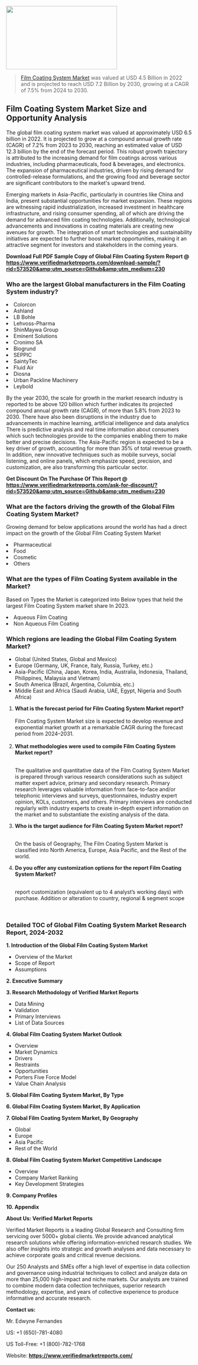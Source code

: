 <img src="https://ffe5etoiles.com/wp-content/uploads/2024/12/MST1-300x171.png" alt="" width="300" height="171" class="alignnone size-medium wp-image-20088" /><blockquote><p><p><a href="https://www.verifiedmarketreports.com/download-sample/?rid=573520&utm_source=Github&utm_medium=230" target="_blank">Film Coating System Market</a> was valued at USD 4.5 Billion in 2022 and is projected to reach USD 7.2 Billion by 2030, growing at a CAGR of 7.5% from 2024 to 2030.</p></blockquote><p><h2>Film Coating System Market Size and Opportunity Analysis</h2><p>The global film coating system market was valued at approximately USD 6.5 billion in 2022. It is projected to grow at a compound annual growth rate (CAGR) of 7.2% from 2023 to 2030, reaching an estimated value of USD 12.3 billion by the end of the forecast period. This robust growth trajectory is attributed to the increasing demand for film coatings across various industries, including pharmaceuticals, food & beverages, and electronics. The expansion of pharmaceutical industries, driven by rising demand for controlled-release formulations, and the growing food and beverage sector are significant contributors to the market's upward trend.</p><p>Emerging markets in Asia-Pacific, particularly in countries like China and India, present substantial opportunities for market expansion. These regions are witnessing rapid industrialization, increased investment in healthcare infrastructure, and rising consumer spending, all of which are driving the demand for advanced film coating technologies. Additionally, technological advancements and innovations in coating materials are creating new avenues for growth. The integration of smart technologies and sustainability initiatives are expected to further boost market opportunities, making it an attractive segment for investors and stakeholders in the coming years.</p></p><p class=""><strong>Download Full PDF Sample Copy of Global Film Coating System Report @ <a href="https://www.verifiedmarketreports.com/download-sample/?rid=573520&amp;utm_source=Github&amp;utm_medium=230" target="_blank">https://www.verifiedmarketreports.com/download-sample/?rid=573520&amp;utm_source=Github&amp;utm_medium=230</a></strong></p><h3 id="" class="">Who are the largest Global manufacturers in the Film Coating System industry?</h3><p><li>Colorcon</li><li> Ashland</li><li> LB Bohle</li><li> Lehvoss-Pharma</li><li> ShinMaywa Group</li><li> Eminent Solutions</li><li> Cronimo SA</li><li> Biogrund</li><li> SEPPIC</li><li> SaintyTec</li><li> Fluid Air</li><li> Diosna</li><li> Urban Packline Machinery</li><li> Leybold</li></p><div class=""><div class="" dir="" data-message-author-role="" data-message-id="" data-message-model-slug=""><div class=""><div class=""><div class=""><div class="" dir="" data-message-author-role="" data-message-id="" data-message-model-slug=""><div class=""><div class=""><p>By the year 2030, the scale for growth in the market research industry is reported to be above 120 billion which further indicates its projected compound annual growth rate (CAGR), of more than 5.8% from 2023 to 2030. There have also been disruptions in the industry due to advancements in machine learning, artificial intelligence and data analytics There is predictive analysis and real time information about consumers which such technologies provide to the companies enabling them to make better and precise decisions. The Asia-Pacific region is expected to be a key driver of growth, accounting for more than 35% of total revenue growth. In addition, new innovative techniques such as mobile surveys, social listening, and online panels, which emphasize speed, precision, and customization, are also transforming this particular sector.</p><p><strong>Get Discount On The Purchase Of This Report @&nbsp; <a href="https://www.verifiedmarketreports.com/ask-for-discount/?rid=573520&amp;utm_source=Github&amp;utm_medium=230" target="_blank">https://www.verifiedmarketreports.com/ask-for-discount/?rid=573520&amp;utm_source=Github&amp;utm_medium=230</a></strong></p></div></div></div></div></div></div></div></div><h3 id="" class="">What are the factors driving the growth of the Global Film Coating System Market?</h3><p id="" class="">Growing demand for below applications around the world has had a direct impact on the growth of the Global Film Coating System Market</p><p id="" class=""><li>Pharmaceutical</li><li> Food</li><li> Cosmetic</li><li> Others</li></p><h3 id="" class="">What are the types of Film Coating System available in the Market?</h3><p id="" class="">Based on Types the Market is categorized into Below types that held the largest Film Coating System market share In 2023.</p><p id="" class=""><li>Aqueous Film Coating</li><li> Non Aqueous Film Coating</li></p><h3 id="" class="">Which regions are leading the Global Film Coating System Market?</h3><ul><li>Global (United States, Global and Mexico)</li><li>Europe (Germany, UK, France, Italy, Russia, Turkey, etc.)</li><li>Asia-Pacific (China, Japan, Korea, India, Australia, Indonesia, Thailand, Philippines, Malaysia and Vietnam)</li><li>South America (Brazil, Argentina, Columbia, etc.)</li><li>Middle East and Africa (Saudi Arabia, UAE, Egypt, Nigeria and South Africa)</li></ul><p><ol><li><strong>What is the forecast period for Film Coating System Market report?<br /></strong><br /><span data-sheets-root="1" data-sheets-value="{&quot;1&quot;:2,&quot;2&quot;:&quot;XXXX size is expected to develop revenue and exponential market growth at a remarkable CAGR during the forecast period from 2024&ndash;2030.&quot;}" data-sheets-userformat="{&quot;2&quot;:12674,&quot;4&quot;:{&quot;1&quot;:2,&quot;2&quot;:16776960},&quot;10&quot;:2,&quot;11&quot;:0,&quot;15&quot;:&quot;Arial&quot;,&quot;16&quot;:12}">Film Coating System Market size is expected to develop revenue and exponential market growth at a remarkable CAGR during the forecast period from 2024&ndash;2031.</span><br /><br /></li><li><strong>What methodologies were used to compile Film Coating System Market report?<br /><br /></strong><p>The qualitative and quantitative data of the&nbsp;Film Coating System Market is prepared through various research considerations such as subject matter expert advice, primary and secondary research. Primary research leverages valuable information from face-to-face and/or telephonic interviews and surveys, questionnaires, industry expert opinion, KOLs, customers, and others. Primary interviews are conducted regularly with industry experts to create in-depth expert information on the market and to substantiate the existing analysis of the data.&nbsp;</p></li><li><strong>Who is the target audience for Film Coating System Market report?<br /><br /></strong><p>On the basis of Geography, The&nbsp;Film Coating System Market is classified into North America, Europe, Asia Pacific, and the Rest of the world.</p></li><li><strong>Do you offer any customization options for the report Film Coating System Market?<br /><br /></strong><p>report customization (equivalent up to 4 analyst&rsquo;s working days) with purchase. Addition or alteration to country, regional &amp; segment scope</p><p>&nbsp;</p></li></ol></p><h3 id="" class="">Detailed TOC of Global Film Coating System Market Research Report, 2024-2032</h3><p id="" class=""><strong>1. Introduction of the Global Film Coating System Market</strong></p><ul><li>Overview of the Market</li><li>Scope of Report</li><li>Assumptions</li></ul><p id="" class=""><strong>2. Executive Summary</strong></p><p id="" class=""><strong>3. Research Methodology of&nbsp;Verified Market Reports</strong></p><ul><li>Data Mining</li><li>Validation</li><li>Primary Interviews</li><li>List of Data Sources</li></ul><p id="" class=""><strong>4. Global Film Coating System Market Outlook</strong></p><ul><li>Overview</li><li>Market Dynamics</li><li>Drivers</li><li>Restraints</li><li>Opportunities</li><li>Porters Five Force Model</li><li>Value Chain Analysis</li></ul><p id="" class=""><strong>5. Global Film Coating System Market, By&nbsp;Type</strong></p><p id="" class=""><strong>6. Global Film Coating System Market, By Application</strong></p><p id="" class=""><strong>7. Global Film Coating System Market, By Geography</strong></p><ul><li>Global</li><li>Europe</li><li>Asia Pacific</li><li>Rest of the World</li></ul><p id="" class=""><strong>8. Global Film Coating System Market Competitive Landscape</strong></p><ul><li>Overview</li><li>Company Market Ranking</li><li>Key Development Strategies</li></ul><p id="" class=""><strong>9. Company Profiles</strong></p><p id="" class=""><strong>10. Appendix</strong></p><p id="" class=""><strong>About Us: Verified Market Reports</strong></p><p id="" class="">Verified Market Reports is a leading Global Research and Consulting firm servicing over 5000+ global clients. We provide advanced analytical research solutions while offering information-enriched research studies. We also offer insights into strategic and growth analyses and data necessary to achieve corporate goals and critical revenue decisions.</p><p id="" class="">Our 250 Analysts and SMEs offer a high level of expertise in data collection and governance using industrial techniques to collect and analyze data on more than 25,000 high-impact and niche markets. Our analysts are trained to combine modern data collection techniques, superior research methodology, expertise, and years of collective experience to produce informative and accurate research.</p><p id="" class=""><strong>Contact us:</strong></p><p id="" class="">Mr. Edwyne Fernandes</p><p id="" class="">US: +1 (650)-781-4080</p><p id="" class="">US Toll-Free: +1 (800)-782-1768</p><p id="" class="">Website: <a target="" data-test-app-aware-link=""><strong>https://www.verifiedmarketreports.com/</strong></a></p>
